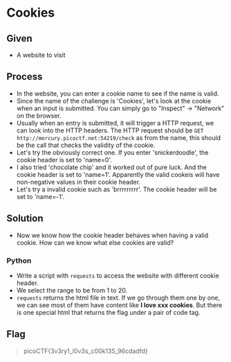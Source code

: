 # Cookies

## Given 
* A website to visit

## Process
* In the website, you can enter a cookie name to see if the name is valid. 
* Since the name of the challenge is 'Cookies', let's look at the cookie when an input is submitted. You can simply go to "Inspect" -> "Network" on the browser.
* Usually when an entry is submitted, it will trigger a HTTP request, we can look into the HTTP headers. The HTTP request should be `GET http://mercury.picoctf.net:54219/check` as from the name, this should be the call that checks the validity of the cookie.
* Let's try the obviously correct one. If you enter 'snickerdoodle', the cookie header is set to 'name=0'.
* I also tried 'chocolate chip' and it worked out of pure luck. And the cookie header is set to 'name=1'. Apparently the valid cookeis will have non-negative values in their cookie header.
* Let's try a invalid cookie such as 'brrrrrrrrr'. The cookie header will be set to 'name=-1'. 

## Solution
* Now we know how the cookie header behaves when having a valid cookie. How can we know what else cookies are valid?

### Python 
* Write a script with `requests` to access the website with different cookie header.
* We select the range to be from 1 to 20.
* `requests` returns the html file in text. If we go through them one by one, we can see most of them have content like **I love xxx cookies**. But there is one special html that returns the flag under a pair of code tag.

## Flag
> picoCTF{3v3ry1_l0v3s_c00k135_96cdadfd}